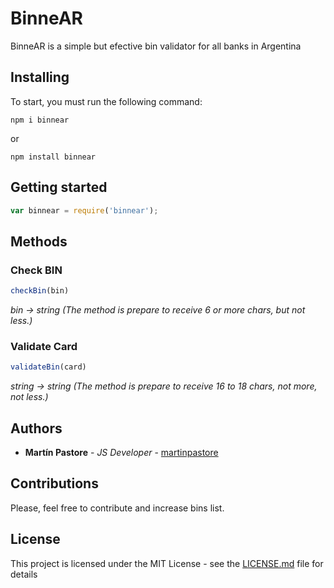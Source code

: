 # BinneAR

BinneAR is a simple but efective bin validator for all banks in Argentina

## Installing

To start, you must run the following command:

```
npm i binnear
```

or

```
npm install binnear
```

## Getting started

```javascript
var binnear = require('binnear');
```

## Methods

### Check BIN

```javascript
checkBin(bin)
```

*bin -> string (The method is prepare to receive 6 or more chars, but not less.)*

### Validate Card

```javascript
validateBin(card)
```

*string -> string (The method is prepare to receive 16 to 18 chars, not more, not less.)*


## Authors

* **Martín Pastore** - *JS Developer* - [martinpastore](https://github.com/martinpastore)

## Contributions

Please, feel free to contribute and increase bins list.

## License

This project is licensed under the MIT License - see the [LICENSE.md](LICENSE.md) file for details
